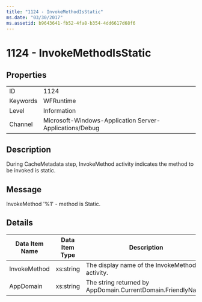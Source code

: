 ```yaml
---
title: "1124 - InvokeMethodIsStatic"
ms.date: "03/30/2017"
ms.assetid: b9643641-fb52-4fa8-b354-4dd6617d68f6
---
```

# 1124 - InvokeMethodIsStatic
## Properties  


|||  
|-|-|  
|ID|1124|  
|Keywords|WFRuntime|  
|Level|Information|  
|Channel|Microsoft-Windows-Application Server-Applications/Debug|  

## Description  
 During CacheMetadata step, InvokeMethod activity indicates the method to be invoked is static.  

## Message  
 InvokeMethod '%1' - method is Static.  

## Details  


| Data Item Name | Data Item Type |                         Description                          |
|----------------|----------------|--------------------------------------------------------------|
|  InvokeMethod  |   xs:string    |        The display name of the InvokeMethod activity.        |
|   AppDomain    |   xs:string    | The string returned by AppDomain.CurrentDomain.FriendlyName. |

